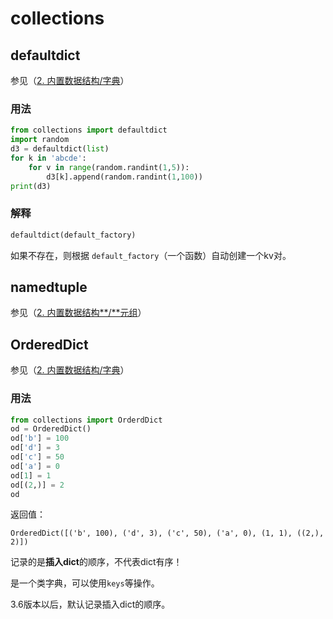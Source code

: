 # collections

## defaultdict

参见（[2. 内置数据结构/字典](https://python3.ac.cn/2.-nei-zhi-shu-ju-jie-gou/6.-zi-dian)）

### 用法

```python
from collections import defaultdict
import random
d3 = defaultdict(list)
for k in 'abcde':
    for v in range(random.randint(1,5)):
        d3[k].append(random.randint(1,100))
print(d3)
```

### 解释

```python
defaultdict(default_factory)
```

如果不存在，则根据 `default_factory`（一个函数）自动创建一个kv对。

## namedtuple

参见（[2. 内置数据结构**/**元组](https://python3.ac.cn/2.-nei-zhi-shu-ju-jie-gou/2.-yuan-zu)）

## OrderedDict

参见（[2. 内置数据结构/字典](https://python3.ac.cn/2.-nei-zhi-shu-ju-jie-gou/6.-zi-dian)）

### 用法

```python
from collections import OrderdDict
od = OrderedDict()
od['b'] = 100
od['d'] = 3
od['c'] = 50
od['a'] = 0
od[1] = 1
od[(2,)] = 2
od
```

返回值：

```text
OrderedDict([('b', 100), ('d', 3), ('c', 50), ('a', 0), (1, 1), ((2,), 2)])
```

记录的是**插入dict**的顺序，不代表dict有序！

是一个类字典，可以使用`keys`等操作。

3.6版本以后，默认记录插入dict的顺序。



